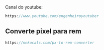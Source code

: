 Canal do youtube:

```js
https://www.youtube.com/engenheiroyoutuber
```

## Converte pixel para rem

```js
https://nekocalc.com/px-to-rem-converter
```
